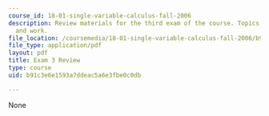 ```yaml
---
course_id: 18-01-single-variable-calculus-fall-2006
description: Review materials for the third exam of the course. Topics include integration
  and work.
file_location: /coursemedia/18-01-single-variable-calculus-fall-2006/b91c3e6e1593a7ddeac5a6e3fbe0c0db_exam3review.pdf
file_type: application/pdf
layout: pdf
title: Exam 3 Review
type: course
uid: b91c3e6e1593a7ddeac5a6e3fbe0c0db

---
```

None